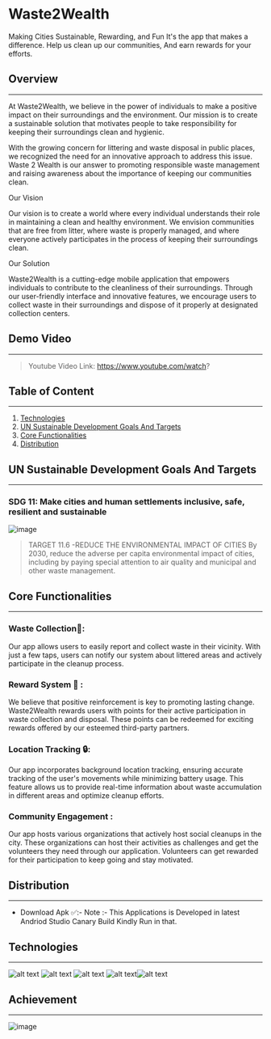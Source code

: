 # Waste2Wealth
Making Cities Sustainable, Rewarding, and Fun It's the app that makes a difference. 
Help us clean up our communities, And earn rewards for your efforts.


## Overview
_____________________________________________________________________________________________________________________________________________
At Waste2Wealth, we believe in the power of individuals to make a positive impact on their surroundings and the environment. Our mission is to create a sustainable solution that motivates people to take responsibility for keeping their surroundings clean and hygienic.

With the growing concern for littering and waste disposal in public places, we recognized the need for an innovative approach to address this issue. Waste 2 Wealth is our answer to promoting responsible waste management and raising awareness about the importance of keeping our communities clean.

Our Vision

Our vision is to create a world where every individual understands their role in maintaining a clean and healthy environment. We envision communities that are free from litter, where waste is properly managed, and where everyone actively participates in the process of keeping their surroundings clean.

Our Solution

Waste2Wealth is a cutting-edge mobile application that empowers individuals to contribute to the cleanliness of their surroundings. Through our user-friendly interface and innovative features, we encourage users to collect waste in their surroundings and dispose of it properly at designated collection centers.


## Demo Video
___
> Youtube Video Link: https://www.youtube.com/watch?

## Table of Content
________________________________________________________________________________________________________________________________________________
  <ol>
    <li><a href="#technologies">Technologies</a></li>
    <li><a href="#un-sustainable-development-goals-and-targets">UN Sustainable Development Goals And Targets</a></li>
    <li><a href="#core-functionalities">Core Functionalities</a></li>
    <li><a href="#distribution">Distribution</a></li>
  </ol>

## UN Sustainable Development Goals And Targets
___________________________________________________________________________________________________________________________________________________
### SDG 11: Make cities and human settlements inclusive, safe, resilient and sustainable

![image](https://github.com/teamcentennials/Waste2Wealth/assets/135758555/94c2cfac-c269-49bd-8423-08e4bc2f435d)

> TARGET 11.6 -REDUCE THE ENVIRONMENTAL IMPACT OF CITIES
By 2030, reduce the adverse per capita environmental impact of cities, including by paying special attention to air quality and municipal and other waste management.

## Core Functionalities
___________________________________________________________________________________________________________________________________________________
### Waste Collection🤝:
Our app allows users to easily report and collect waste in their vicinity. With just a few taps, users can notify our system about littered areas and actively participate in the cleanup process.

### Reward System 🎁 :
We believe that positive reinforcement is key to promoting lasting change. Waste2Wealth rewards users with points for their active participation in waste collection and disposal. These points can be redeemed for exciting rewards offered by our esteemed third-party partners.

### Location Tracking 🔒:
Our app incorporates background location tracking, ensuring accurate tracking of the user's movements while minimizing battery usage. This feature allows us to provide real-time information about waste accumulation in different areas and optimize cleanup efforts.

### Community Engagement :
Our app hosts various organizations that actively host social cleanups in the city. These organizations can host their activities as challenges and get the volunteers they need through our application. Volunteers can get rewarded for their participation to keep going and stay motivated.


## Distribution
______________________________________________________________________________________________________________________________________________________
* Download Apk ✅:- 
Note :- This Applications is Developed in latest Andriod Studio Canary Build Kindly Run in that.

## Technologies
__________________________________________________________________________________________________________________________________________________
![alt text](https://img.shields.io/badge/Kotlin-FFFFFF?style=for-the-badge&logo=Kotlin)  ![alt text](https://img.shields.io/badge/Angular-DD0031?style=for-the-badge&logo=Angular) ![alt text](https://img.shields.io/badge/Firebase-FFFFFF?style=for-the-badge&logo=Firebase) ![alt text](https://img.shields.io/badge/GoogleCloud-FFFFFF?style=for-the-badge&logo=GoogleCloud)![alt text](https://img.shields.io/badge/JetpackCompose-FFFFFF?style=for-the-badge&logo=JetpackCompose)

## Achievement 
___________________________________________________________________________________________________________________________________________________

![image](https://github.com/teamcentennials/Waste2Wealth/assets/135758555/02d9389f-0076-4b8c-955a-1ffc31dba769)

